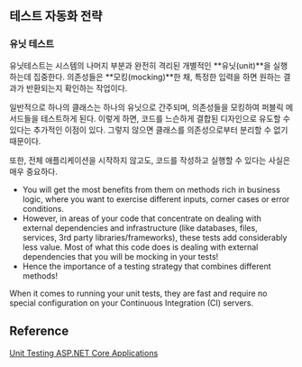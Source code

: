 ## 테스트 자동화 전략

### 유닛 테스트

유닛테스트는 시스템의 나머지 부분과 완전히 격리된 개별적인 **유닛(unit)**을 실행하는데 집중한다. 의존성들은 **모킹(mocking)**한 채, 특정한 입력을 하면 원하는 결과가 반환되는지 확인하는 작업이다.

일반적으로 하나의 클래스는 하나의 유닛으로 간주되며, 의존성들을 모킹하여 퍼블릭 메서드들을 테스트하게 된다. 이렇게 하면, 코드를 느슨하게 결합된 디자인으로 유도할 수 있다는 추가적인 이점이 있다. 그렇지 않으면 클래스를 의존성으로부터 분리할 수 없기 때문이다.

또한, 전체 애플리케이션을 시작하지 않고도, 코드를 작성하고 실행할 수 있다는 사실은 매우 중요하다.

- You will get the most benefits from them on methods rich in business logic, where you want to exercise different inputs, corner cases or error conditions.
- However, in areas of your code that concentrate on dealing with external dependencies and infrastructure (like databases, files, services, 3rd party libraries/frameworks), these tests add considerably less value. Most of what this code does is dealing with external dependencies that you will be mocking in your tests!
- Hence the importance of a testing strategy that combines different methods!

When it comes to running your unit tests, they are fast and require no special configuration on your Continuous Integration (CI) servers.

## Reference

[Unit Testing ASP.NET Core Applications](http://www.dotnetcurry.com/aspnet-core/1414/unit-testing-aspnet-core)